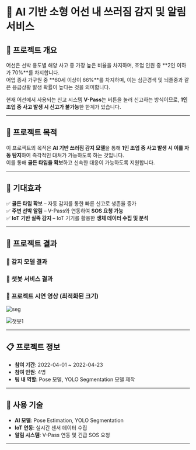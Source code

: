 # 🚢 AI 기반 소형 어선 내 쓰러짐 감지 및 알림 서비스

## 📌 프로젝트 개요

어선은 선박 용도별 해양 사고 중 가장 높은 비율을 차지하며, 조업 인원 중 \*\*2인 이하가 70%\*\*를 차지합니다.\
어업 종사 가구원 중 \*\*60세 이상이 66%\*\*를 차지하며, 이는 심근경색 및 뇌졸중과 같은 응급상황 발생 확률이 높다는 것을 의미합니다.

현재 어선에서 사용되는 신고 시스템 **V-Pass**는 버튼을 눌러 신고하는 방식이므로, **1인 조업 중 사고 발생 시 신고가 불가능**한 한계가 있습니다.

---

## 🎯 프로젝트 목적

이 프로젝트의 목적은 **AI 기반 쓰러짐 감지 모델**을 통해 **1인 조업 중 사고 발생 시 이를 자동 탐지**하여 즉각적인 대처가 가능하도록 하는 것입니다.\
이를 통해 **골든 타임을 확보**하고 신속한 대응이 가능하도록 지원합니다.

---

## 🚀 기대효과

✅ **골든 타임 확보** – 자동 감지를 통한 빠른 신고로 생존율 증가\
✅ **주변 선박 알림** – V-Pass와 연동하여 **SOS 요청 가능**\
✅ **IoT 기반 실족 감지** – IoT 기기를 활용한 **생체 데이터 수집 및 분석**

---

## 🎯 프로젝트 결과

### 🔹 감지 모델 결과



### 🔹 챗봇 서비스 결과



### 🎥 프로젝트 시연 영상 (최적화된 크기)

![seg](https://github.com/user-attachments/assets/9be67570-27a3-436b-bfa9-49b55b1bd096)

![챗봇1](https://github.com/user-attachments/assets/ef9e5767-15b0-4715-bca1-3004e4a52e6a)


---

## 📋 프로젝트 정보

- **참여 기간**: 2022-04-01 \~ 2022-04-23
- **참여 인원**: 4명
- **팀 내 역할**: Pose 모델, YOLO Segmentation 모델 제작

---

## 📌 사용 기술

- **AI 모델**: Pose Estimation, YOLO Segmentation
- **IoT 연동**: 실시간 센서 데이터 수집
- **알림 시스템**: V-Pass 연동 및 긴급 SOS 요청

---

